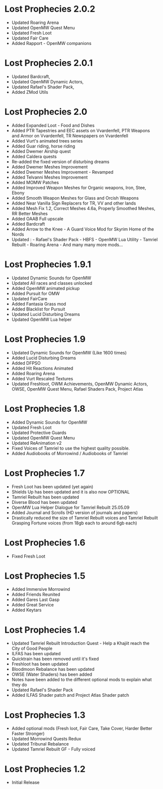 # Lost Prophecies 2.0.2
- Updated Roaring Arena
- Updated OpenMW Quest Menu
- Updated Fresh Loot
- Updated Fair Care
- Added Rapport - OpenMW companions

# Lost Prophecies 2.0.1
- Updated Bardcraft,
- Updated OpenMW Dynamic Actors,
- Updated Rafael's Shader Pack,
- Added ZMod Utils

# Lost Prophecies 2.0
- Added Expanded Loot - Food and Dishes
- Added PTR Tapestries and EEC assets on Vvardenfell, PTR Weapons and Armor on Vvardenfell, TR Newspapers on Vvardenfell
- Added Vurt's animated trees series
- Added Guar riding, horse riding
- Added Dwemer Airship quest
- Added Caldera quests 
- Re-added the fixed version of disturbing dreams
- Added Dwemer Meshes Improvement
- Added Dwemer Meshes Improvement - Revamped
- Added Telvanni Meshes Improvement
- Added MOMW Patches
- Added Improved Weapon Meshes for Organic weapons, Iron, Stee, Ebony
- Added Smooth Weapon Meshes for Glass and Orcish Weapons
- Added Near Vanilla Sign Replacers for TR, VV and other lands
- Added Mesh Fix 1.2, Correct Meshes 4.6a, Properly Smoothed Meshes, RR Better Meshes
- Added OAAB Full upscale
- Added Bardcraft
- Added Arrow to the Knee - A Guard Voice Mod for Skyrim Home of the Nords
- Updated :
          - Rafael's Shader Pack
          - HBFS
          - OpenMW Lua Utility
          - Tamriel Rebuilt
          - Roaring Arena
          - And many many more mods... 

# Lost Prophecies 1.9.1
- Updated Dynamic Sounds for OpenMW
- Updated All races and classes unlocked
- Added OpenMW animated pickup 
- Added Pursuit for OMW
- Updated FairCare
- Added Fantasia Grass mod
- Added Blacklist for Pursuit
- Updated Lucid Disturbing Dreams
- Updated OpenMW Lua helper

# Lost Prophecies 1.9
- Updated Dynamic Sounds for OpenMW (Like 1600 times)
- Added Lucid Disturbing Dreams
- Added DFPSO
- Added Hit Reactions Animated
- Added Roaring Arena
- Added Vurt Rescaled Textures
- Updated Freshloot, OWM Achievements, OpenMW Dynamic Actors, OWSE, OpenMW Quest Menu, Rafael Shaders Pack, Project Atlas

# Lost Prophecies 1.8
- Added Dynamic Sounds for OpenMW
- Updated Fresh Loot
- Updated Protective Guards
- Updated OpenMW Quest Menu
- Updated ReAnimation v2
- Fixed Voices of Tamriel to use the highest quality possible.
- Added Audiobooks of Morrowind / Audiobooks of Tamriel


# Lost Prophecies 1.7
- Fresh Loot has been updated (yet again)
- Shields Up has been updated and it is also now OPTIONAL
- Tamriel Rebuilt has been updated
- Diverse Blood has been updated
- OpenMW Lua Helper Dialogue for Tamriel Rebuilt 25.05.09
- Added Journal and Scrolls (HD version of journals and papers)
- Drastically reduced the size of Tamriel Rebuilt voices and Tamriel Rebuilt Grasping Fortune voices (from 18gb each to around 6gb each)

# Lost Prophecies 1.6
- Fixed Fresh Loot

# Lost Prophecies 1.5
- Added Immersive Morrowind
- Added Friends Reunited
- Added Gares Last Gasp
- Added Great Service
- Added Keytars

# Lost Prophecies 1.4
- Updated Tamriel Rebuilt Introduction Quest - Help a Khajiit reach the City of Good People
- ILFAS has been updated
- Quicktrain has been removed until it's fixed
- Freshloot has been updated
- Bloodmoon Rebalance has been updated
- OWSE (Water Shaders) has been added
- Notes have been added to the different optional mods to explain what they do
- Updated Rafael's Shader Pack
- Added ILFAS Shader patch and Project Atlas Shader patch

# Lost Prophecies 1.3
- Added optional mods (Fresh loot, Fair Care, Take Cover, Harder Better Faster Stronger)
- Updated Morrowind Quests Redux
- Updated Tribunal Rebalance
- Updated Tamriel Rebuilt GF - Fully voiced
  
# Lost Prophecies 1.2
- Initial Release
